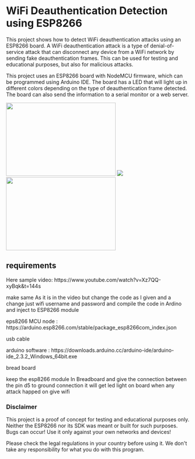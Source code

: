 <h1>WiFi Deauthentication Detection using ESP8266</h1>
<p>This project shows how to detect WiFi deauthentication attacks using an ESP8266 board. A WiFi deauthentication attack is a type of denial-of-service attack that can disconnect any device from a WiFi network by sending fake deauthentication frames. This can be used for testing and educational purposes, but also for malicious attacks.</p>
<p>This project uses an ESP8266 board with NodeMCU firmware, which can be programmed using Arduino IDE. The board has a LED that will light up in different colors depending on the type of deauthentication frame detected. The board can also send the information to a serial monitor or a web server.</p>
<img src="https://protosupplies.com/wp-content/uploads/2018/07/ESP8266-NodeMCU-V1.0-ESP-12E-WiFi-Module.jpg" width="300" height="200">
<img src="https://iotdesignpro.com/sites/default/files/main-image/ESP8266-based-Webserver-to-Control-LED-from-Webpage.jpg">
<img src="https://cdn.shortpixel.ai/spai/q_lossy+ret_img/https://i2.wp.com/www.electroniclinic.com/wp-content/uploads/2020/06/NodeMCU_PWM_Pins.png?w=1281&ssl=1" width="300" height="200">
<h2> requirements  </h2>
<p> Here sample video: https://www.youtube.com/watch?v=Xz7QQ-xyBqk&t=144s </p>

<p> make same As it is in the video but change the code as I given and a change just wifi username and password and compile the code in Ardino and inject to ESP8266 module </p>
<p> eps8266 MCU node : https://arduino.esp8266.com/stable/package_esp8266com_index.json </p> 
<p>usb cable</p>
<p>  arduino software : https://downloads.arduino.cc/arduino-ide/arduino-ide_2.3.2_Windows_64bit.exe </p> 
<p> bread board <p>
<p> keep the esp8266 module In Breadboard  and give the connection between the pin d5 to ground  connection it will get led light on board when any attack happed  on give wifi  </p>
<h3>Disclaimer</h3>
<p>This project is a proof of concept for testing and educational purposes only. Neither the ESP8266 nor its SDK was meant or built for such purposes. Bugs can occur! Use it only against your own networks and devices!</p>
<p>Please check the legal regulations in your country before using it. We don't take any responsibility for what you do with this program.</p>
